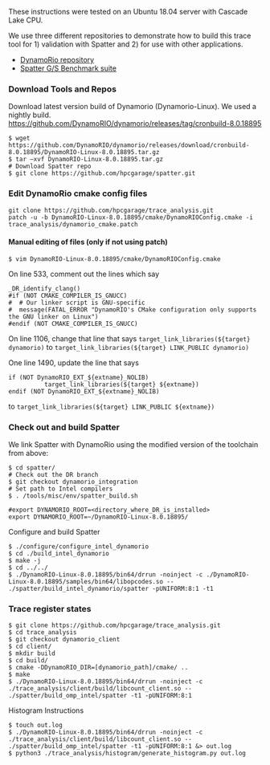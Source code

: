 These instructions were tested on an Ubuntu 18.04 server with Cascade Lake CPU.

We use three different repositories to demonstrate how to build this trace tool for 1) validation with Spatter 
and 2) for use with other applications. 

* [DynamoRio repository]()
* [Spatter G/S Benchmark suite]()


### Download Tools and Repos

Download latest version build of Dynamorio (Dynamorio-Linux). We used a nightly build.
https://github.com/DynamoRIO/dynamorio/releases/tag/cronbuild-8.0.18895 

``` 
$ wget https://github.com/DynamoRIO/dynamorio/releases/download/cronbuild-8.0.18895/DynamoRIO-Linux-8.0.18895.tar.gz
$ tar –xvf DynamoRIO-Linux-8.0.18895.tar.gz 
# Download Spatter repo
$ git clone https://github.com/hpcgarage/spatter.git
```


### Edit DynamoRio cmake config files

```
git clone https://github.com/hpcgarage/trace_analysis.git
patch -u -b DynamoRIO-Linux-8.0.18895/cmake/DynamoRIOConfig.cmake -i trace_analysis/dynamorio_cmake.patch
```

#### Manual editing of files (only if not using patch)
```
$ vim DynamoRIO-Linux-8.0.18895/cmake/DynamoRIOConfig.cmake 
```

On line 533, comment out the lines which say
```
_DR_identify_clang() 
#if (NOT CMAKE_COMPILER_IS_GNUCC) 
#  # Our linker script is GNU-specific 
#  message(FATAL_ERROR "DynamoRIO's CMake configuration only supports the GNU linker on Linux") 
#endif (NOT CMAKE_COMPILER_IS_GNUCC) 
```

On line 1106, change that line that says 
`target_link_libraries(${target} dynamorio)`
to 
`target_link_libraries(${target} LINK_PUBLIC dynamorio)` 

One line 1490, update the line that says
```
if (NOT DynamoRIO_EXT_${extname}_NOLIB)
          target_link_libraries(${target} ${extname})
endif (NOT DynamoRIO_EXT_${extname}_NOLIB)
```
to 
`target_link_libraries(${target} LINK_PUBLIC ${extname})`

### Check out and build Spatter
We link Spatter with DynamoRio using the modified version of the toolchain from above:

```
$ cd spatter/ 
# Check out the DR branch
$ git checkout dynamorio_integration 
# Set path to Intel compilers
$ . /tools/misc/env/spatter_build.sh 

#export DYNAMORIO_ROOT=<directory_where_DR_is_installed>
export DYNAMORIO_ROOT=~/DynamoRIO-Linux-8.0.18895/
```

Configure and build Spatter
```
$ ./configure/configure_intel_dynamorio
$ cd ./build_intel_dynamorio
$ make -j
$ cd ../../
$ ./DynamoRIO-Linux-8.0.18895/bin64/drrun -noinject -c ./DynamoRIO-Linux-8.0.18895/samples/bin64/libopcodes.so -- ./spatter/build_intel_dynamorio/spatter -pUNIFORM:8:1 -t1
```

### **Trace register states**

```
$ git clone https://github.com/hpcgarage/trace_analysis.git
$ cd trace_analysis
$ git checkout dynamorio_client
$ cd client/
$ mkdir build
$ cd build/
$ cmake -DDynamoRIO_DIR=[dynamorio_path]/cmake/ ..
$ make
$ ./DynamoRIO-Linux-8.0.18895/bin64/drrun -noinject -c ./trace_analysis/client/build/libcount_client.so -- ./spatter/build_omp_intel/spatter -t1 -pUNIFORM:8:1
```

Histogram Instructions
```
$ touch out.log
$ ./DynamoRIO-Linux-8.0.18895/bin64/drrun -noinject -c ./trace_analysis/client/build/libcount_client.so -- ./spatter/build_omp_intel/spatter -t1 -pUNIFORM:8:1 &> out.log
$ python3 ./trace_analysis/histogram/generate_histogram.py out.log
```

